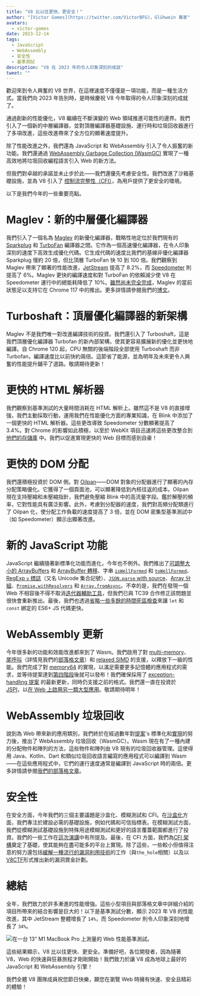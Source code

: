 ```yaml
---
title: "V8 比以往更快、更安全！"
author: "[Victor Gomes](https://twitter.com/VictorBFG)，Glühwein 專家"
avatars:
  - victor-gomes
date: 2023-12-14
tags:
  - JavaScript
  - WebAssembly
  - 安全性
  - 基準測試
description: "V8 在 2023 年的令人印象深刻的成就"
tweet: ""
---
```


歡迎來到令人興奮的 V8 世界，在這裡速度不僅僅是一項功能，而是一種生活方式。當我們向 2023 年告別時，是時候慶祝 V8 今年取得的令人印象深刻的成就了。

通過創新的性能優化，V8 繼續在不斷演變的 Web 領域推進可能性的邊界。我們引入了一個新的中層編譯器，並對頂層編譯器基礎設施、運行時和垃圾回收器進行了多項改進，這些改進帶來了全方位的顯著速度提升。

<!--truncate-->
除了性能改進之外，我們還為 JavaScript 和 WebAssembly 引入了令人振奮的新功能。我們還通過 [WebAssembly Garbage Collection (WasmGC)](https://v8.dev/blog/wasm-gc-porting) 實現了一種高效地將垃圾回收編程語言引入 Web 的新方法。

但我們對卓越的承諾並未止步於此——我們還優先考慮安全性。我們改進了沙箱基礎設施，並為 V8 引入了 [控制流完整性（CFI）](https://en.wikipedia.org/wiki/Control-flow_integrity)，為用戶提供了更安全的環境。

以下是我們今年的一些重要亮點。

# Maglev：新的中層優化編譯器

我們引入了一個名為 [Maglev](https://v8.dev/blog/maglev) 的新優化編譯器，戰略性地定位於我們現有的 [Sparkplug](https://v8.dev/blog/sparkplug) 和 [TurboFan](https://v8.dev/docs/turbofan) 編譯器之間。它作為一個高速優化編譯器，在令人印象深刻的速度下高效生成優化代碼。它生成代碼的速度比我們的基線非優化編譯器 Sparkplug 慢約 20 倍，但比頂層 TurboFan 快 10 到 100 倍。我們觀察到 Maglev 帶來了顯著的性能改進，[JetStream](https://browserbench.org/JetStream2.1/) 提高了 8.2%，而 [Speedometer](https://browserbench.org/Speedometer2.1/) 則提高了 6%。Maglev 更快的編譯速度和對 TurboFan 的依賴減少使 V8 在 Speedometer 運行中的總能耗降低了 10%。[雖然尚未完全完成](https://en.m.wikipedia.org/wiki/Full-employment_theorem)，Maglev 的當前狀態足以支持它在 Chrome 117 中的推出。更多詳情請參閱我們的[博文](https://v8.dev/blog/maglev)。

# Turboshaft：頂層優化編譯器的新架構

Maglev 不是我們唯一對改進編譯技術的投資。我們還引入了 Turboshaft，這是我們頂層優化編譯器 Turbofan 的新內部架構，使其更容易擴展新的優化並更快地編譯。自 Chrome 120 起，CPU 無關的後端階段全部使用 Turboshaft 而非 Turbofan，編譯速度比以前快約兩倍。這節省了能源，並為明年及未來更令人興奮的性能提升鋪平了道路。敬請期待更新！

# 更快的 HTML 解析器

我們觀察到基準測試的大量時間消耗在 HTML 解析上。雖然這不是 V8 的直接增強，我們主動採取行動，運用我們在性能優化方面的專業知識，在 Blink 中添加了一個更快的 HTML 解析器。這些更改導致 Speedometer 分數顯著提高了 3.4%。對 Chrome 的影響如此積極，以至於 WebKit 項目迅速將這些更改整合到 [他們的存儲庫](https://github.com/WebKit/WebKit/pull/9926) 中。我們以促進實現更快的 Web 目標而感到自豪！

# 更快的 DOM 分配

我們還積極投資於 DOM 側。對 [Oilpan](https://chromium.googlesource.com/v8/v8/+/main/include/cppgc/README.md)——DOM 對象的分配器進行了顯著的內存分配策略優化。它獲得了一個頁面池，可以顯著降低到內核往返的成本。Oilpan 現在支持壓縮和未壓縮指針，我們避免壓縮 Blink 中的高流量字段。鑑於解壓的頻率，它對性能具有廣泛影響。此外，考慮到分配器的速度，我們對高頻分配類進行了 Oilpan 化，使分配工作負載的速度提高了 3 倍，並在 DOM 密集型基準測試中（如 Speedometer）顯示出顯著改進。

# 新的 JavaScript 功能

JavaScript 繼續隨著新標準化功能而進化，今年也不例外。我們推出了[可調整大小的 ArrayBuffers](https://developer.mozilla.org/en-US/docs/Web/JavaScript/Reference/Global_Objects/ArrayBuffer#resizing_arraybuffers) 和 [ArrayBuffer 轉移](https://developer.mozilla.org/en-US/docs/Web/JavaScript/Reference/Global_Objects/ArrayBuffer/transfer)、字串 [`isWellFormed`](https://developer.mozilla.org/en-US/docs/Web/JavaScript/Reference/Global_Objects/String/isWellFormed) 和 [`toWellFormed`](https://developer.mozilla.org/en-US/docs/Web/JavaScript/Reference/Global_Objects/String/toWellFormed)、[RegExp `v` 標誌](https://v8.dev/features/regexp-v-flag)（又名 Unicode 集合記號）、[`JSON.parse` with source](https://github.com/tc39/proposal-json-parse-with-source)、[Array 分組](https://developer.mozilla.org/en-US/docs/Web/JavaScript/Reference/Global_Objects/Object/groupBy)、[`Promise.withResolvers`](https://developer.mozilla.org/en-US/docs/Web/JavaScript/Reference/Global_Objects/Promise/withResolvers) 和 [`Array.fromAsync`](https://developer.mozilla.org/en-US/docs/Web/JavaScript/Reference/Global_Objects/Array/fromAsync)。不幸的是，我們在發現一個 Web 不相容後不得不取消[迭代器輔助工具](https://github.com/tc39/proposal-iterator-helpers)，但我們已與 TC39 合作修正該問題並很快會重新推出。最後，我們也透過[省略一些多餘的時間死區檢查](https://docs.google.com/document/d/1klT7-tQpxtYbwhssRDKfUMEgm-NS3iUeMuApuRgZnAw/edit?usp=sharing)來讓 `let` 和 `const` 綁定的 ES6+ JS 代碼更快。

# WebAssembly 更新

今年很多新的功能和效能改進都來到了 Wasm。我們啟用了對 [multi-memory](https://github.com/WebAssembly/multi-memory)、[尾呼叫](https://github.com/WebAssembly/tail-call)（詳情見我們的[部落格文章](https://v8.dev/blog/wasm-tail-call)）和 [relaxed SIMD](https://github.com/WebAssembly/relaxed-simd) 的支援，以釋放下一級的性能。我們完成了對 [memory64](https://github.com/WebAssembly/memory64) 的實現，以滿足需要更多記憶體的應用程式的需求，並等待提案達到[第四階段](https://github.com/WebAssembly/memory64/issues/43)後就可以發布！我們確保採用了 [exception-handling 提案](https://github.com/WebAssembly/exception-handling) 的最新更新，同時仍支援之前的格式。我們還一直在投資於 [JSPI](https://v8.dev/blog/jspi)，以[在 Web 上啟用另一類大型應用](https://docs.google.com/document/d/16Us-pyte2-9DECJDfGm5tnUpfngJJOc8jbj54HMqE9Y/edit#bookmark=id.razn6wo5j2m)。敬請期待明年！

# WebAssembly 垃圾回收

說到為 Web 帶來新的應用類別，我們終於在經過數年對[提案](https://github.com/WebAssembly/gc/blob/main/proposals/gc/MVP.md)'s 標準化和[實現](https://bugs.chromium.org/p/v8/issues/detail?id=7748)的努力後，推出了 WebAssembly 垃圾回收（WasmGC）。Wasm 現在有了一種內建的分配物件和陣列的方法，這些物件和陣列由 V8 現有的垃圾回收器管理。這使得用 Java、Kotlin、Dart 和類似垃圾回收語言編寫的應用程式可以編譯到 Wasm——在這些應用程式中，它們的運行速度通常是編譯到 JavaScript 時的兩倍。更多詳情請參閱[我們的部落格文章](https://v8.dev/blog/wasm-gc-porting)。

# 安全性

在安全方面，今年我們的三個主要議題是沙盒化、模糊測試和 CFI。在[沙盒化](https://docs.google.com/document/d/1FM4fQmIhEqPG8uGp5o9A-mnPB5BOeScZYpkHjo0KKA8/edit?usp=sharing)方面，我們專注於建設必需的基礎設施，例如代碼和可信指標表。在模糊測試方面，我們從模糊測試基礎設施到特殊用途模糊測試和更好的語言覆蓋範圍都進行了投資。我們的一些工作在[這次演講](https://www.youtube.com/watch?v=Yd9m7e9-pG0)中有所提及。最後，在 CFI 方面，我們為[CFI 架構](https://v8.dev/blog/control-flow-integrity)奠定了基礎，使其能夠在盡可能多的平台上實現。除了這些，一些較小但值得注意的努力還包括[緩解一種流行的漏洞利用技術](https://crbug.com/1445008)的工作（與`the_hole`相關）以及以 [V8CTF](https://github.com/google/security-research/blob/master/v8ctf/rules.md)形式推出新的漏洞賞金計劃。

# 總結

全年，我們致力於許多漸進的性能增強。這些小型項目與部落格文章中詳細介紹的項目所帶來的結合影響是巨大的！以下是基準測試分數，顯示 2023 年 V8 的性能改進，其中 JetStream 整體增長了 `14%`，而 Speedometer 則令人印象深刻地增長了 `34%`。

![在一台 13” M1 MacBook Pro 上測量的 Web 性能基準測試。](/_img/holiday-season-2023/scores.svg)

這些結果顯示，V8 比以往更快、更安全。準備好吧，各位開發者，因為隨著 V8，Web 的快速與狂暴旅程才剛剛開始！我們致力於讓 V8 成為地球上最好的 JavaScript 和 WebAssembly 引擎！

我們全體 V8 團隊成員祝您節日快樂，願您在瀏覽 Web 時擁有快速、安全且精彩的體驗！
